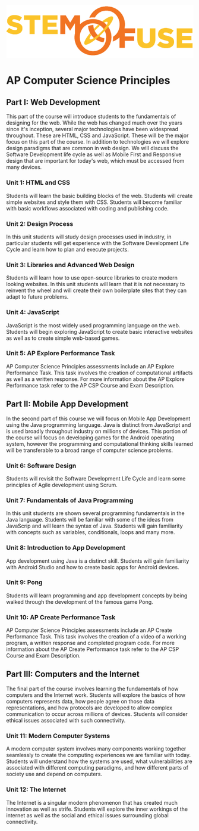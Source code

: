 ![STEM Fuse](../images/sflogo.png)

# AP Computer Science Principles

## Part I: Web Development
This part of the course will introduce students to the fundamentals of designing for the web. While the web has changed much over the years since it's inception, several major technologies have been widespread throughout. These are HTML, CSS and JavaScript. These will be the major focus on this part of the course. In addition to technologies we will explore design paradigms that are common in web design. We will discuss the Software Development life cycle as well as Mobile First and Responsive design that are important for today's web, which must be accessed from many devices. 
### Unit 1: HTML and CSS
Students will learn the basic building blocks of the web. Students will create simple websites and style them with CSS. Students will become familiar with basic workflows associated with coding and publishing code.
### Unit 2: Design Process
In this unit students will study design processes used in industry, in particular students will get experience with the Software Development Life Cycle and learn how to plan and execute projects.
### Unit 3: Libraries and Advanced Web Design
Students will learn how to use open-source libraries to create modern looking websites. In this unit students will learn that it is not necessary to reinvent the wheel and will create their own boilerplate sites that they can adapt to future problems.
### Unit 4: JavaScript
JavaScript is the most widely used programming language on the web. Students will begin exploring JavaScript to create basic interactive websites as well as to create simple web-based games.
### Unit 5: AP Explore Performance Task
AP Computer Science Principles assessments include an AP Explore Performance Task. This task involves the creation of computational artifacts as well as a written response. For more information about the AP Explore Performance task refer to the AP CSP Course and Exam Description. 
## Part II: Mobile App Development
In the second part of this course we will focus on Mobile App Development using the Java programming language. Java is distinct from JavaScript and is used broadly throughout industry on millions of devices. This portion of the course will focus on developing games for the Android operating system, however the programming and computational thinking skills learned will be transferable to a broad range of computer science problems.  
### Unit 6: Software Design
Students will revisit the Software Development Life Cycle and learn some principles of Agile development using Scrum.
### Unit 7: Fundamentals of Java Programming
In this unit students are shown several programming fundamentals in the Java language. Students will be familiar with some of the ideas from JavaScrip and will learn the syntax of Java. Students will gain familiarity with concepts such as variables, conditionals, loops and many more.
### Unit 8: Introduction to App Development
App development using Java is a distinct skill. Students will gain familiarity with Android Studio and how to create basic apps for Android devices.
### Unit 9: Pong
Students will learn programming and app development concepts by being walked through the development of the famous game Pong.
### Unit 10: AP Create Performance Task
AP Computer Science Principles assessments include an AP Create Performance Task. This task involves the creation of a video of a working program, a written response and completed program code. For more information about the AP Create Performance task refer to the AP CSP Course and Exam Description. 
## Part III: Computers and the Internet
The final part of the course involves learning the fundamentals of how computers and the Internet work. Students will explore the basics of how computers represents data, how people agree on those data representations, and how protocols are developed to allow complex communication to occur across millions of devices. Students will consider ethical issues associated with such connectivity. 
### Unit 11: Modern Computer Systems
A modern computer system involves many components working together seamlessly to create the computing experiences we are familiar with today. Students will understand how the systems are used, what vulnerabilities are associated with different computing paradigms, and how different parts of society use and depend on computers. 
### Unit 12: The Internet
The Internet is a singular modern phenomenon that has created much innovation as well as strife. Students will explore the inner workings of the internet as well as the social and ethical issues surrounding global connectivity. 